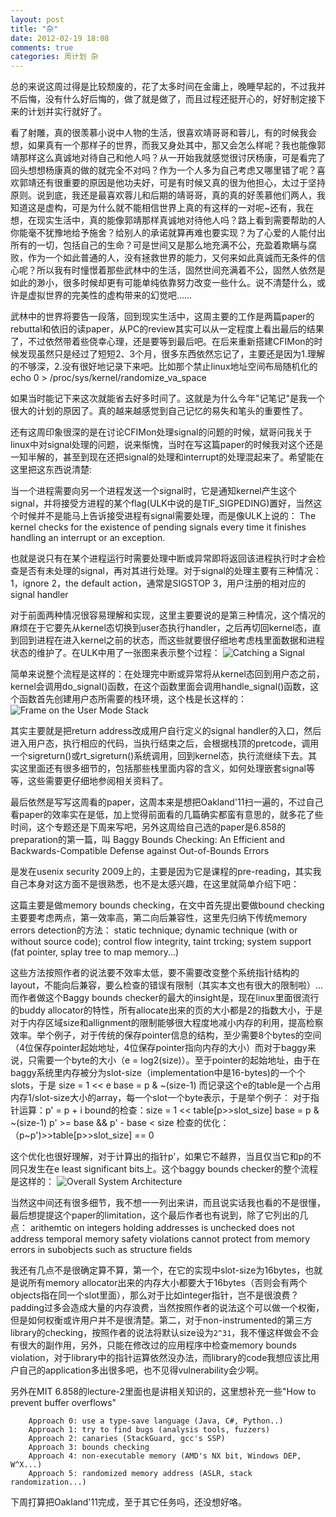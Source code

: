 ```yaml
---
layout: post
title: "杂"
date: 2012-02-19 18:08
comments: true
categories: 周计划 杂
---
```


总的来说这周过得是比较颓废的，花了太多时间在金庸上，晚睡早起的，不过我并不后悔，没有什么好后悔的，做了就是做了，而且过程还挺开心的，好好制定接下来的计划并实行就好了。

看了射雕，真的很羡慕小说中人物的生活，很喜欢靖哥哥和蓉儿，有的时候我会想，如果真有一个那样子的世界，而我又身处其中，那又会怎么样呢？我也能像郭靖那样这么真诚地对待自己和他人吗？从一开始我就感觉很讨厌杨康，可是看完了回头想想杨康真的做的就完全不对吗？作为一个人多为自己考虑又哪里错了呢？喜欢郭靖还有很重要的原因是他功夫好，可是有时候又真的很为他担心，太过于坚持原则。说到底，我还是最喜欢蓉儿和后期的靖哥哥，真的真的好羡慕他们两人，我知道这是虚构，可是为什么就不能相信世界上真的有这样的一对呢~还有，我在想，在现实生活中，真的能像郭靖那样真诚地对待他人吗？路上看到需要帮助的人你能毫不犹豫地给予施舍？给别人的承诺就算再难也要实现？为了心爱的人能付出所有的一切，包括自己的生命？可是世间又是那么地充满不公，充盈着欺瞒与腐败，作为一个如此普通的人，没有拯救世界的能力，又何来如此真诚而无条件的信心呢？所以我有时憧憬着那些武林中的生活，固然世间充满着不公，固然人依然是如此的渺小，很多时候却更有可能单纯依靠努力改变一些什么。说不清楚什么，或许是虚拟世界的完美性的虚构带来的幻觉吧……

武林中的世界将要告一段落，回到现实生活中，这周主要的工作是两篇paper的rebuttal和依旧的读paper，从PC的review其实可以从一定程度上看出最后的结果了，不过依然带着些侥幸心理，还是要等到最后吧。在后来重新搭建CFIMon的时候发现虽然只是经过了短短2、3个月，很多东西依然忘记了，主要还是因为1.理解的不够深，2.没有很好地记录下来吧。比如那个禁止linux地址空间布局随机化的
        echo 0 > /proc/sys/kernel/randomize_va_space    

如果当时能记下来这次就能省去好多时间了。这就是为什么今年"记笔记"是我一个很大的计划的原因了。真的越来越感觉到自己记忆的易失和笔头的重要性了。

还有这周印象很深的是在讨论CFIMon处理signal的问题的时候，斌哥问我关于linux中对signal处理的问题，说来惭愧，当时在写这篇paper的时候我对这个还是一知半解的，甚至到现在还把signal的处理和interrupt的处理混起来了。希望能在这里把这东西说清楚:

<!-- more -->

当一个进程需要向另一个进程发送一个signal时，它是通知kernel产生这个signal，并将接受方进程的某个flag(ULK中说的是TIF_SIGPEDING)置好，当然这个时候并不是能马上告诉接受进程有signal需要处理，而是像ULK上说的：
        The kernel checks for the existence of pending signals every time it finishes handling an interrupt or an exception.

也就是说只有在某个进程运行时需要处理中断或异常即将返回该进程执行时才会检查是否有未处理的signal，再对其进行处理。对于signal的处理主要有三种情况：
        1，ignore
        2，the default action，通常是SIGSTOP
        3，用户注册的相对应的signal handler

对于前面两种情况很容易理解和实现，这里主要要说的是第三种情况，这个情况的麻烦在于它要先从kernel态切换到user态执行handler，之后再切回kernel态，直到回到进程在进入kernel之前的状态，而这些就要很仔细地考虑栈里面数据和进程状态的维护了。在ULK中用了一张图来表示整个过程：
![Catching a Signal](http://ytliu.github.com/images/2012-02-19-1.jpg "The process of catching a signal from ULK")

简单来说整个流程是这样的：在处理完中断或异常将从kernel态回到用户态之前，kernel会调用do_signal()函数，在这个函数里面会调用handle_signal()函数，这个函数首先创建用户态所需要的栈环境，这个栈是长这样的：
![Frame on the User Mode Stack](http://ytliu.github.com/images/2012-02-19-2.jpg "the frame on the user mode stack from ULK")

其实主要就是把return address改成用户自行定义的signal handler的入口，然后进入用户态，执行相应的代码，当执行结束之后，会根据栈顶的pretcode，调用一个sigreturn()或rt_sigreturn()系统调用，回到kernel态，执行流继续下去。其实这里面还有很多细节的，包括那些栈里面内容的含义，如何处理嵌套signal等等，这些需要更仔细地参阅相关资料了。

最后依然是写写这周看的paper，这周本来是想把Oakland'11扫一遍的，不过自己看paper的效率实在是低，加上觉得前面看的几篇确实都蛮有意思的，就多花了些时间，这个专题还是下周来写吧，另外这周给自己选的paper是6.858的preparation的第一篇，叫
        Baggy Bounds Checking: An Efficient and Backwards-Compatible Defense against Out-of-Bounds Errors

是发在usenix security 2009上的，主要是因为它是课程的pre-reading，其实我自己本身对这方面不是很熟悉，也不是太感兴趣，在这里就简单介绍下吧：

这篇主要是做memory bounds checking，在文中首先提出要做bound checking主要要考虑两点，第一效率高，第二向后兼容性，这里先归纳下传统memory errors detection的方法：
        static technique;
        dynamic technique (with or without source code);
        control flow integrity, taint trcking;
        system support (fat pointer, splay tree to map memory...)

这些方法按照作者的说法要不效率太低，要不需要改变整个系统指针结构的layout，不能向后兼容，要么检查的错误有限制（其实本文也有很大的限制啦）...而作者做这个Baggy bounds checker的最大的insight是，现在linux里面很流行的buddy allocator的特性，所有allocate出来的页的大小都是2的指数大小，于是对于内存区域size和allignment的限制能够很大程度地减小内存的利用，提高检察效率。举个例子，对于传统的保存pointer信息的结构，至少需要8个bytes的空间（4位保存pointer起始地址，4位保存pointer指向内存的大小）而对于baggy来说，只需要一个byte的大小（e = log2(size)）。至于pointer的起始地址，由于在baggy系统里内存被分为slot-size（implementation中是16-bytes)的一个个slots，于是
        size = 1 << e
        base = p & ~(size-1)
而记录这个e的table是一个占用内存1/slot-size大小的array，每一个slot一个byte表示，于是举个例子：
        对于指针运算：p' = p + i
        bound的检查：size = 1 << table[p>>slot_size]
                     base = p & ~(size-1)
                     p' >= base && p' - base < size
        检查的优化：（p~p')>>table[p>>slot_size] == 0

这个优化也很好理解，对于计算出的指针p'，如果它不越界，当且仅当它和p的不同只发生在e least significant bits上。这个baggy bounds checker的整个流程是这样的：
![Overall System Architecture](http://ytliu.github.com/images/2012-02-19-3.png "Architecture")

当然这中间还有很多细节，我不想一一列出来讲，而且说实话我也看的不是很懂，最后想提提这个paper的limitation，这个最后作者也有说到，除了它列出的几点：
        arithemtic on integers holding addresses is unchecked
        does not address temporal memory safety violations
        cannot protect from memory errors in subobjects such as structure fields

我还有几点不是很确定算不算，第一个，在它的实现中slot-size为16bytes，也就是说所有memory allocator出来的内存大小都要大于16bytes（否则会有两个objects指在同一个slot里面），那么对于比如integer指针，岂不是很浪费？padding过多会造成大量的内存浪费，当然按照作者的说法这个可以做一个权衡，但是如何权衡或许用户并不是很清楚。第二，对于non-instrumented的第三方library的checking，按照作者的说法将默认size设为`2^31`，我不懂这样做会不会有很大的副作用，另外，只能在修改过的应用程序中检查memory bounds violation，对于library中的指针运算依然没办法，而library的code我想应该比用户自己的application多出很多吧，也不见得vulnerability会少啊。

另外在MIT 6.858的lecture-2里面也是讲相关知识的，这里想补充一些"How to prevent buffer overflows"

        Approach 0: use a type-save language (Java, C#, Python..)
        Approach 1: try to find bugs (analysis tools, fuzzers)
        Approach 2: canaries (StackGuard, gcc's SSP)
        Approach 3: bounds checking
        Approach 4: non-executable memory (AMD's NX bit, Windows DEP, W^X...)
        Approach 5: randomized memory address (ASLR, stack randomization...)

下周打算把Oakland'11完成，至于其它任务吗，还没想好咯。

